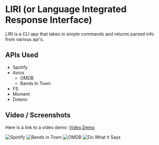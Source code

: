 # LIRI (or Language Integrated Response Interface)

LIRI is a CLI app that takes in simple commands and returns parsed info from various api's.

## APIs Used

* Spotify
* Axios
    * OMDB
    * Bands In Town
* FS
* Moment
* Dotenv

## Video / Screenshots

Here is a link to a video demo:
[Video Demo](https://youtu.be/W0-Kg1dPW1k)

![Spotify](./images/spotify)
![Bands in Town](./images/concert)
![OMDB](./images/movies)
![Do What it Says](./images/random)